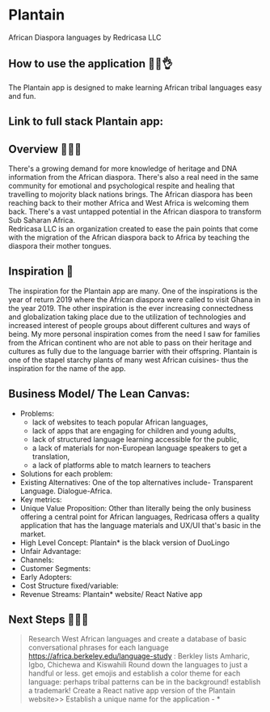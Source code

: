 # Plantain
African Diaspora languages by Redricasa LLC
## How to use the application 👌🏾👌
The Plantain app is designed to make learning African tribal languages easy and fun.
## Link to full stack Plantain app: 
## Overview 👋🏾👋
There's a growing demand for more knowledge of heritage and DNA information from the African diaspora. There's also a real need in the same community for emotional and psychological respite and healing that travelling to mojority black nations brings. 
The African diaspora has been reaching back to their mother Africa and West Africa is welcoming them back. There's a vast untapped potential in the African diaspora to transform Sub Saharan Africa.  
Redricasa LLC is an organization created to ease the pain points that come with the migration of the African diaspora back to Africa by teaching the diaspora their mother tongues. 

## Inspiration 🌹
The inspiration for the Plantain app are many. One of the inspirations is the year of return 2019 where the African diaspora were called to visit Ghana in the year 2019. 
The other inspiration is the ever increasing connectedness and globalization taking place due to the utilization of technologies and increased interest of people groups about different cultures and ways of being.
My more personal inspiration comes from the need I saw for families from the African continent who are not able to pass on their heritage and cultures as fully due to the language barrier with their offspring. Plantain is one of the stapel starchy plants of many west African cuisines- thus the inspiration for the name of the app. 
## Business Model/ The Lean Canvas: 
- Problems: 
    - lack of websites to teach popular African languages, 
    - lack of apps that are engaging for children and young adults, 
    - lack of structured language learning accessible for the public, 
    - a lack of materials for non-European language speakers to get a translation, 
    - a lack of platforms able to match learners to teachers
- Solutions for each problem: 
- Existing Alternatives: One of the top alternatives include-  Transparent Language. Dialogue-Africa. 
- Key metrics: 
- Unique Value Proposition:
     Other than literally being the only business offering a central point for African languages, Redricasa offers a quality                application that has the language materials and UX/UI that's basic in the market.
- High Level Concept: Plantain* is the black version of DuoLingo
- Unfair Advantage:
- Channels:
- Customer Segments:
- Early Adopters:
- Cost Structure fixed/variable:
- Revenue Streams: Plantain* website/ React Native app

## Next Steps 💁🏾‍♀️
> Research West African languages and create a database of basic conversational phrases for each language
  > https://africa.berkeley.edu/language-study : Berkley lists Amharic, Igbo, Chichewa and Kiswahili
  > Round down the languages to just a handful or less. 
> get emojis and establish a color theme for each language: perhaps tribal patterns can be in the background!
> establish a trademark!
> Create a React native app version of the Plantain website>> Establish a unique name for the application - * 

